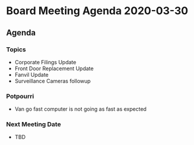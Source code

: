 # Board Meeting Agenda 2020-03-30

## Agenda

### Topics

- Corporate Filings Update
- Front Door Replacement Update
- Fanvil Update
- Surveillance Cameras followup

### Potpourri
- Van go fast computer is not going as fast as expected

### Next Meeting Date
- TBD
